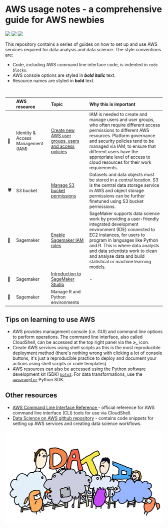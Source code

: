 # AWS usage notes - a comprehensive guide for AWS newbies    

![](https://img.shields.io/badge/Language-Bash-blue) ![](https://img.shields.io/badge/Language-Python-blue) ![](https://img.shields.io/badge/Language-R-blue)    

This repository contains a series of guides on how to set up and use AWS services required for data analysis and data science. The style conventions are:  

+ Code, including AWS command line interface code, is indented in `code blocks`.    
+ AWS console options are styled in ***bold italic*** text.  
+ Resource names are styled in **bold** text.    
<br>  

|      | AWS resource | Topic | Why this is important |   
| :--- | :----------- | :---- | :---------- |   
| :cowboy_hat_face: | Identity & Access Management (IAM) | [Create new AWS user groups, users and access policies](./chapters/iam_roles_and_access_policies.md) | IAM is needed to create and manage users and user groups, who often require different access permissions to different AWS resources. Platform governance and security policies tend to be managed via IAM, to ensure that different users have the appropriate level of access to cloud resources for their work requirements. |      
| :bucket: | S3 bucket | [Manage S3 bucket permissions](./chapters/s3_access_policies.md) | Datasets and data objects must be stored in a central location. S3 is the central data storage service in AWS and object storage permissions can be further finetuned using S3 bucket permissions. |     
| :notebook_with_decorative_cover: | Sagemaker | [Enable Sagemaker IAM roles](./chapters/sagemaker_iam_roles.md) | SageMaker supports data science work by providing a user-friendly integrated development environment (IDE) connected to EC2 instances, for users to program in languages like Python and R. This is where data analysts and data scientists work to clean and analyse data and build statistical or machine learning models. |       
| :notebook_with_decorative_cover: | Sagemaker | [Introduction to SageMaker Studio](./chapters/sagemaker_introduction.md) | - |  
| :notebook_with_decorative_cover: | Sagemaker | Manage R and Python environments |        
       
## Tips on learning to use AWS         
+ AWS provides management console (i.e. GUI) and command line options to perform operations. The command line interface, also called CloudShell, can be accessed at the top right panel via the ***>_*** icon.   
+ Create AWS services using shell scripts as this is the most reproducible deployment method (there's nothing wrong with clicking a lot of console buttons, it's just a reproducible practice to deploy and document your actions using shell scripts or code templates).      
+ AWS resources can also be accessed using the Python software development kit (SDK) [`boto3`](https://boto3.amazonaws.com/v1/documentation/api/latest/guide/quickstart.html). For data transformations, use the [`awswrangler`](https://aws-sdk-pandas.readthedocs.io/en/stable/) Python SDK.      

## Other resources    
+ [AWS Command Line Interface Reference ](https://docs.aws.amazon.com/cli/latest/index.html) - official reference for AWS command line interface (CLI) tools for use via CloudShell.     
+ [Data Science on AWS github repository](https://github.com/data-science-on-aws/data-science-on-aws) - contains code snippets for setting up AWS services and creating data science workflows.    

![](./figures/readme_logo.jpg) 